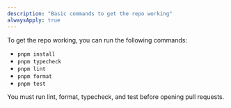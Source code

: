 ```yaml
---
description: "Basic commands to get the repo working"
alwaysApply: true
---
```


To get the repo working, you can run the following commands:

- `pnpm install`
- `pnpm typecheck`
- `pnpm lint`
- `pnpm format`
- `pnpm test`

You must run lint, format, typecheck, and test before opening pull requests.
